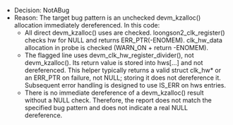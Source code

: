 - Decision: NotABug
- Reason: The target bug pattern is an unchecked devm_kzalloc() allocation immediately dereferenced. In this code:
  - All direct devm_kzalloc() uses are checked. loongson2_clk_register() checks hw for NULL and returns ERR_PTR(-ENOMEM). clk_hw_data allocation in probe is checked (WARN_ON + return -ENOMEM).
  - The flagged line uses devm_clk_hw_register_divider(), not devm_kzalloc(). Its return value is stored into hws[...] and not dereferenced. This helper typically returns a valid struct clk_hw* or an ERR_PTR on failure, not NULL; storing it does not dereference it. Subsequent error handling is designed to use IS_ERR on hws entries.
  - There is no immediate dereference of a devm_kzalloc() result without a NULL check. Therefore, the report does not match the specified bug pattern and does not indicate a real NULL dereference.
